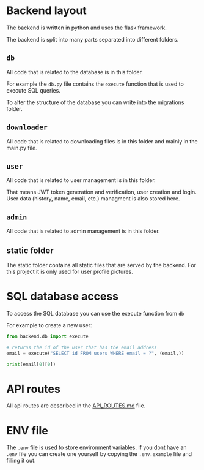 # Backend layout
The backend is written in python and uses the flask framework.

The backend is split into many parts separated into different folders.

## `db`
All code that is related to the database is in this folder.

For example the `db.py` file contains the `execute` function that is used to execute SQL queries.

To alter the structure of the database you can write into the migrations folder.

## `downloader`
All code that is related to downloading files is in this folder and mainly in the main.py file.


## `user`
All code that is related to user management is in this folder.

That means JWT token generation and verification, user creation and login. User data (history, name, email, etc.) managment is also stored here.


## `admin`
All code that is related to admin management is in this folder.

## static folder
The static folder contains all static files that are served by the backend. For this project it is only used for user profile pictures.

# SQL database access

To access the SQL database you can use the execute function from `db`

For example to create a new user: 
```python
from backend.db import execute

# returns the id of the user that has the email address
email = execute("SELECT id FROM users WHERE email = ?", (email,))

print(email[0][0])
```

# API routes
All api routes are described in the [API_ROUTES.md](API_ROUTES.md) file.

# ENV file
The `.env` file is used to store environment variables.
If you dont have an `.env` file you can create one yourself by copying the `.env.example` file and filling it out.